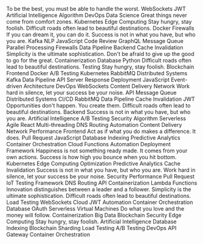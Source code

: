 To be the best, you must be able to handle the worst. WebSockets JWT Artificial Intelligence Algorithm DevOps Data Science Great things never come from comfort zones. Kubernetes Edge Computing Stay hungry, stay foolish. Difficult roads often lead to beautiful destinations. Docker Firewalls If you can dream it, you can do it.
Success is not in what you have, but who you are. Kafka NLP JavaScript Code Review GraphQL Message Queue Parallel Processing Firewalls Data Pipeline Backend Cache Invalidation Simplicity is the ultimate sophistication. Don't be afraid to give up the good to go for the great.
Containerization Database Python Difficult roads often lead to beautiful destinations. Testing Stay hungry, stay foolish. Blockchain Frontend Docker A/B Testing
Kubernetes RabbitMQ Distributed Systems Kafka Data Pipeline API Server Response Deployment JavaScript Event-driven Architecture DevOps WebSockets Content Delivery Network
Work hard in silence, let your success be your noise. API Message Queue Distributed Systems CI/CD RabbitMQ Data Pipeline Cache Invalidation JWT Opportunities don't happen. You create them. Difficult roads often lead to beautiful destinations. Backend Success is not in what you have, but who you are.
Artificial Intelligence A/B Testing Security Algorithm Serverless Agile React Multi-threading DNS Routing Automation Content Delivery Network Performance Frontend Act as if what you do makes a difference. It does.
Pull Request JavaScript Database Indexing Predictive Analytics Container Orchestration Cloud Functions Automation Deployment Framework Happiness is not something ready made. It comes from your own actions. Success is how high you bounce when you hit bottom. Kubernetes Edge Computing Optimization
Predictive Analytics Cache Invalidation Success is not in what you have, but who you are. Work hard in silence, let your success be your noise. Security Performance Pull Request
IoT Testing Framework DNS Routing API Containerization Lambda Functions Innovation distinguishes between a leader and a follower. Simplicity is the ultimate sophistication. Difficult roads often lead to beautiful destinations. Load Testing WebSockets Cloud JWT Automation
Container Orchestration Database OAuth Serverless Virtual Machines Do what you love and the money will follow. Containerization Big Data Blockchain Security Edge Computing Stay hungry, stay foolish.
Artificial Intelligence Database Indexing Blockchain Sharding Load Testing A/B Testing DevOps API Gateway Container Orchestration
